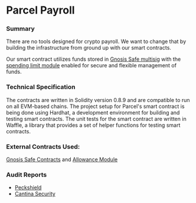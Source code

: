 # Parcel Payroll

### **Summary**

There are no tools designed for crypto payroll. We want to change that by building the infrastructure from ground up with our smart contracts.

Our smart contract utilizes funds stored in [Gnosis Safe multisig](https://github.com/safe-global/safe-contracts) with the [spending limit module](https://goerli.etherscan.io/address/0xCFbFaC74C26F8647cBDb8c5caf80BB5b32E43134#code) enabled for secure and flexible management of funds.

### **Technical Specification**

The contracts are written in Solidity version 0.8.9 and are compatible to run on all EVM-based chains. The project setup for Parcel's smart contract is being done using Hardhat, a development environment for building and testing smart contracts. The unit tests for the smart contract are written in Waffle, a library that provides a set of helper functions for testing smart contracts.

### External Contracts Used:

[Gnosis Safe Contracts](https://github.com/safe-global/safe-contracts) and [Allowance Module](https://goerli.etherscan.io/address/0xCFbFaC74C26F8647cBDb8c5caf80BB5b32E43134#code)

### Audit Reports

- [Peckshield](docs/PeckShield-Audit-Report-ParcelPayroll-v1.0.pdf)
- [Cantina Security](docs/Cantinasec_Audit_ParcelPayroll.pdf)
